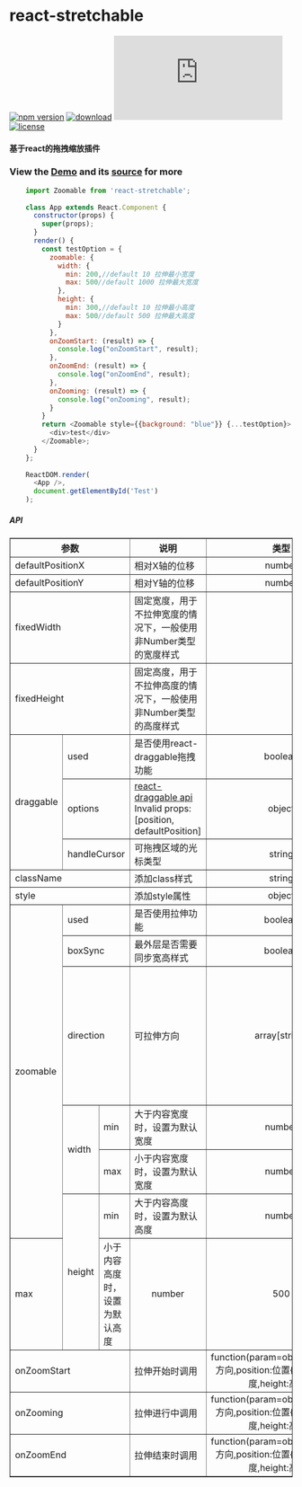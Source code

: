 # react-stretchable

[![npm version](https://img.shields.io/npm/v/react-stretchable.svg?style=flat)](https://www.npmjs.com/package/react-stretchable)
[![download](https://img.shields.io/npm/dm/react-stretchable.svg?style=flat)](https://www.npmjs.com/package/react-stretchable)
![gzip size](http://img.badgesize.io/https://npmcdn.com/react-stretchable/dist/zoomable.js?compression=gzip)
[![license](https://img.shields.io/badge/license-MIT-blue.svg?style=flat)](https://raw.githubusercontent.com/zsjjs/react-stretchable/master/LICENSE)

#### 基于react的拖拽缩放插件

### View the <a href="https://codepen.io/godIsMe/pen/NEXzgr">Demo</a> and its <a href="https://github.com/zsjjs/react-zoomable/blob/master/example/test.js">source</a> for more

``` js
    import Zoomable from 'react-stretchable';
    
    class App extends React.Component {
      constructor(props) {
        super(props);
      }
      render() {
        const testOption = {
          zoomable: {
            width: {
              min: 200,//default 10 拉伸最小宽度
              max: 500//default 1000 拉伸最大宽度
            },
            height: {
              min: 300,//default 10 拉伸最小高度
              max: 500//default 500 拉伸最大高度
            }
          },
          onZoomStart: (result) => {
            console.log("onZoomStart", result);
          },
          onZoomEnd: (result) => {
            console.log("onZoomEnd", result);
          },
          onZooming: (result) => {
            console.log("onZooming", result);
          }
        }
        return <Zoomable style={{background: "blue"}} {...testOption}>
          <div>test</div>
        </Zoomable>;
      }
    };
    
    ReactDOM.render(
      <App />,
      document.getElementById('Test')
    );
```

##### API

<table border="1">
    <tr>
      <th colspan="3">参数</th>
      <th>说明</th>
      <th align="center">类型</th>
      <th align="center">默认值</th>
    </tr>
    <tr>
      <td colspan="3">defaultPositionX</td>
      <td>相对X轴的位移</td>
      <td align="center">number</td>
      <td align="center">0</td>
    </tr>
    <tr>
      <td colspan="3">defaultPositionY</td>
      <td>相对Y轴的位移</td>
      <td align="center">number</td>
      <td align="center">0</td>
    </tr>
    <tr>
      <td colspan="3">fixedWidth</td>
      <td>固定宽度，用于不拉伸宽度的情况下，一般使用非Number类型的宽度样式</td>
      <td align="center"></td>
      <td align="center">null</td>
    </tr>
    <tr>
      <td colspan="3">fixedHeight</td>
      <td>固定高度，用于不拉伸高度的情况下，一般使用非Number类型的高度样式</td>
      <td align="center"></td>
      <td align="center">null</td>
    </tr>
    <tr>
      <td rowspan="3">draggable</td>
      <td colspan="2">used</td>
      <td>是否使用react-draggable拖拽功能</td>
      <td align="center">boolean</td>
      <td align="center">true</td>
    </tr>
    <tr>
      <td colspan="2">options</td>
      <td>
        <a target="_blank" href="https://www.npmjs.com/package/react-draggable#draggable-api">react-draggable api</a> Invalid props: [position, defaultPosition]
      </td>
      <td align="center">object</td>
      <td align="center">null</td>
    </tr>
    <tr>
      <td colspan="2">handleCursor</td>
      <td>可拖拽区域的光标类型</td>
      <td align="center">string</td>
      <td align="center">move</td>
    </tr>
    <tr>
      <td colspan="3">className</td>
      <td>添加class样式</td>
      <td align="center">string</td>
      <td align="center">""</td>
    </tr>
    <tr>
      <td colspan="3">style</td>
      <td>添加style属性</td>
      <td align="center">object</td>
      <td align="center">{}</td>
    </tr>
    <tr>
      <td rowspan="6">zoomable</td>
      <td colspan="2">used</td>
      <td>是否使用拉伸功能</td>
      <td align="center">boolean</td>
      <td align="center">true</td>
    </tr>
    <tr>
      <td colspan="2">boxSync</td>
      <td>最外层是否需要同步宽高样式</td>
      <td align="center">boolean</td>
      <td align="center">false</td>
    </tr>
    <tr>
      <td colspan="2">direction</td>
      <td>可拉伸方向</td>
      <td align="center">array[string]</td>
      <td align="center">["top", "right-top", "right", "right-bottom", "bottom", "left-bottom", "left", "left-top"]</td>
    </tr>
    <tr>
      <td rowspan="2">width</td>
      <td>min</td>
      <td>大于内容宽度时，设置为默认宽度</td>
      <td align="center">number</td>
      <td align="center">10</td>
    </tr>
    <tr>
      <td>max</td>
      <td>小于内容宽度时，设置为默认宽度</td>
      <td align="center">number</td>
      <td align="center">1000</td>
    </tr>
    <tr>
      <td rowspan="2">height</td>
      <td>min</td>
      <td>大于内容高度时，设置为默认高度</td>
      <td align="center">number</td>
      <td align="center">10</td>
    </tr>
    <tr>
      <td>max</td>
      <td>小于内容高度时，设置为默认高度</td>
      <td align="center">number</td>
      <td align="center">500</td>
    </tr>
    <tr>
      <td colspan="3">onZoomStart</td>
      <td>拉伸开始时调用</td>
      <td align="center">function(param=object{direction:方向,position:位置{x,y},width:宽度,height:高度})</td>
      <td align="center">-</td>
    </tr>
    <tr>
      <td colspan="3">onZooming</td>
      <td>拉伸进行中调用</td>
      <td align="center">function(param=object{direction:方向,position:位置{x,y},width:宽度,height:高度})</td>
      <td align="center">-</td>
    </tr>
    <tr>
      <td colspan="3">onZoomEnd</td>
      <td>拉伸结束时调用</td>
      <td align="center">function(param=object{direction:方向,position:位置{x,y},width:宽度,height:高度})</td>
      <td align="center">-</td>
    </tr>
</table>
